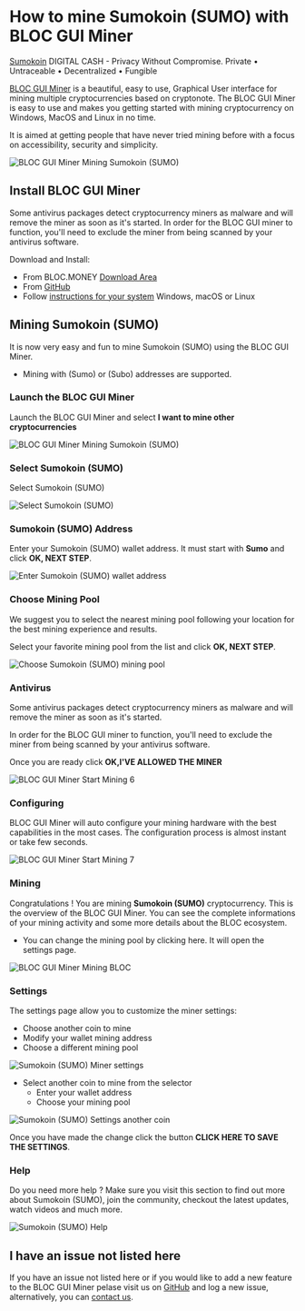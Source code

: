 # **How to mine Sumokoin (SUMO) with BLOC GUI Miner**

[Sumokoin](https://www.sumokoin.org) DIGITAL CASH - Privacy Without Compromise. Private • Untraceable • Decentralized • Fungible

[BLOC GUI Miner](../mining/BLOC-GUI-Miner.md) is a beautiful, easy to use, Graphical User interface for mining multiple cryptocurrencies based on cryptonote. The BLOC GUI Miner is easy to use and makes you getting started with mining cryptocurrency on Windows, MacOS and Linux in no time.

It is aimed at getting people that have never tried mining before with a focus on accessibility, security and simplicity.

![BLOC GUI Miner Mining Sumokoin (SUMO)](images/BLOC-GUI-MINER/BLOC-GUI-Miner-v1.1.2-mining-SUMO.jpg)

## **Install BLOC GUI Miner**

Some antivirus packages detect cryptocurrency miners as malware and will remove the miner as soon as it's started. In order for the BLOC GUI miner to function, you'll need to exclude the miner from being scanned by your antivirus software.

Download and Install:

- From BLOC.MONEY [Download Area](https://bloc.money/download)
- From [GitHub](https://github.com/furiousteam/GUI-miner/releases/latest)
- Follow [instructions for your system](../mining/BLOC-GUI-Miner-using.md) Windows, macOS or Linux 


## **Mining Sumokoin (SUMO)**

It is now very easy and fun to mine Sumokoin (SUMO) using the BLOC GUI Miner.

- Mining with (Sumo) or (Subo) addresses are supported.

### **Launch the BLOC GUI Miner**

Launch the BLOC GUI Miner and select **I want to mine other cryptocurrencies**

![BLOC GUI Miner Mining Sumokoin (SUMO)](images/BLOC-GUI-MINER/BLOC-GUI-Miner-v0.0.3-miner-setup.png)

### **Select Sumokoin (SUMO)**

Select Sumokoin (SUMO)

![Select Sumokoin (SUMO)](images/BLOC-GUI-MINER/3-MINE-OTHER-CRYPTOCURRENCIES-BLOC-GUI-Miner-v1.1.2.png)

### **Sumokoin (SUMO) Address**

Enter your Sumokoin (SUMO) wallet address. It must start with **Sumo** and click **OK, NEXT STEP**.

![Enter Sumokoin (SUMO) wallet address](images/BLOC-GUI-MINER/sumo-address.png)

### **Choose Mining Pool**

We suggest you to select the nearest mining pool following your location for the best mining experience and results.

Select your favorite mining pool from the list and click **OK, NEXT STEP**.

![Choose Sumokoin (SUMO) mining pool](images/BLOC-GUI-MINER/sumo-pool.png)

### **Antivirus**

Some antivirus packages detect cryptocurrency miners as malware and will remove the miner as soon as it's started.

In order for the BLOC GUI miner to function, you'll need to exclude the miner from being scanned by your antivirus software.

Once you are ready click **OK,I'VE ALLOWED THE MINER**

![BLOC GUI Miner Start Mining 6](images/BLOC-GUI-MINER/BLOC-GUI-Miner-v0.0.3-antivirus.png)

### **Configuring**

BLOC GUI Miner will auto configure your mining hardware with the best capabilities in the most cases. The configuration process is almost instant or take few seconds.

![BLOC GUI Miner Start Mining 7](images/BLOC-GUI-MINER/BLOC-GUI-Miner-v0.0.3-ready.png)

### **Mining**

Congratulations ! You are mining **Sumokoin (SUMO)** cryptocurrency. This is the overview of the BLOC GUI Miner. You can see the complete informations of your mining activity and some more details about the BLOC ecosystem.

- You can change the mining pool by clicking here. It will open the settings page.

![BLOC GUI Miner Mining BLOC](images/BLOC-GUI-MINER/10-MINING-SUMO.png)

### **Settings** <a name="Sumokoin (SUMO)-settings"></a>

The settings page allow you to customize the miner settings:

- Choose another coin to mine
- Modify your wallet mining address
- Choose a different mining pool

![Sumokoin (SUMO) Miner settings](images/BLOC-GUI-MINER/sumo-settings.png)

- Select another coin to mine from the selector
    * Enter your wallet address
    * Choose your mining pool

![Sumokoin (SUMO) Settings another coin](images/BLOC-GUI-MINER/sumo-settings2.png)

Once you have made the change click the button **CLICK HERE TO SAVE THE SETTINGS**.

### **Help**

Do you need more help ? Make sure you visit this section to find out more about Sumokoin (SUMO), join the community, checkout the latest updates, watch videos and much more.

![Sumokoin (SUMO) Help](images/BLOC-GUI-MINER/sumo-help.png)

## **I have an issue not listed here**

If you have an issue not listed here or if you would like to add a new feature to the BLOC GUI Miner pelase visit us on [GitHub](https://github.com/furiousteam/GUI-miner) and log a new issue, alternatively, you can [contact us](../about/Community.md).